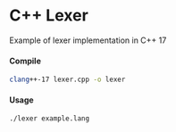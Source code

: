 # C++ Lexer
Example of lexer implementation in C++ 17

#### Compile
```bash
clang++-17 lexer.cpp -o lexer
```
#### Usage
```bash
./lexer example.lang
```
